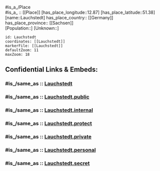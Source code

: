 ﻿---
confidential: public
isDeleted: false
location:
- 51.38
- 12.87
mapmarker: city
mapzoom:
- 7
- 12
SpocWebEntityId: 31869
tags:
- geo/City
type: City
---

#is_a_/Place  
#is_a_ :: [[Place]] 
[has_place_longitude::12.87] 
[has_place_latitude::51.38] 
[name::Lauchstedt] 
has_place_country:: [[Germany]]  
has_place_province:: [[Sachsen]]  
[Population::] 
[Unknown::] 


```leaflet
id: Lauchstedt
coordinates: [[Lauchstedt]] 
markerFile: [[Lauchstedt]] 
defaultZoom: 11 
maxZoom: 18
```


## Confidential Links & Embeds: 

### #is_/same_as :: [Lauchstedt](/_Standards/Earth/Continent/Europe/Europe~Central/Germany/Germany~East/Sachsen/counties~Sachsen/Leipzig/cities~Leipzig/Lossatal/City/Lauchstedt.md) 

### #is_/same_as :: [Lauchstedt.public](/_public/Earth/Continent/Europe/Europe~Central/Germany/Germany~East/Sachsen/counties~Sachsen/Leipzig/cities~Leipzig/Lossatal/City/Lauchstedt.public.md) 

### #is_/same_as :: [Lauchstedt.internal](/_internal/Earth/Continent/Europe/Europe~Central/Germany/Germany~East/Sachsen/counties~Sachsen/Leipzig/cities~Leipzig/Lossatal/City/Lauchstedt.internal.md) 

### #is_/same_as :: [Lauchstedt.protect](/_protect/Earth/Continent/Europe/Europe~Central/Germany/Germany~East/Sachsen/counties~Sachsen/Leipzig/cities~Leipzig/Lossatal/City/Lauchstedt.protect.md) 

### #is_/same_as :: [Lauchstedt.private](/_private/Earth/Continent/Europe/Europe~Central/Germany/Germany~East/Sachsen/counties~Sachsen/Leipzig/cities~Leipzig/Lossatal/City/Lauchstedt.private.md) 

### #is_/same_as :: [Lauchstedt.personal](/_personal/Earth/Continent/Europe/Europe~Central/Germany/Germany~East/Sachsen/counties~Sachsen/Leipzig/cities~Leipzig/Lossatal/City/Lauchstedt.personal.md) 

### #is_/same_as :: [Lauchstedt.secret](/_secret/Earth/Continent/Europe/Europe~Central/Germany/Germany~East/Sachsen/counties~Sachsen/Leipzig/cities~Leipzig/Lossatal/City/Lauchstedt.secret.md)


